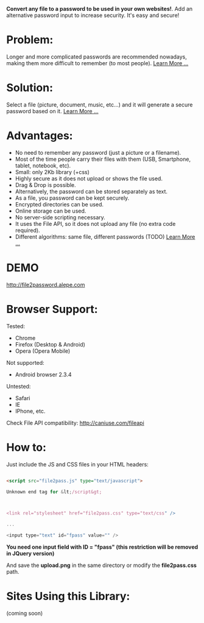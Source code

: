 **Convert any file to a password to be used in your own websites!**. Add an alternative password input to increase security. It's easy and secure!

# Problem: #
Longer and more complicated passwords are recommended nowadays, making them more difficult to remember (to most people). [Learn More ...](http://code.google.com/p/file2password/wiki/Introduction)

# Solution: #
Select a file (picture, document, music, etc...) and it will generate a secure password based on it. [Learn More ...](http://code.google.com/p/file2password/wiki/Introduction)

# Advantages: #
  * No need to remember any password (just a picture or a filename).
  * Most of the time people carry their files with them (USB, Smartphone, tablet, notebook, etc).
  * Small: only 2Kb library (+css)
  * Highly secure as it does not upload or shows the file used.
  * Drag & Drop is possible.
  * Alternatively, the password can be stored separately as text.
  * As a file, you password can be kept securely.
  * Encrypted directories can be used.
  * Online storage can be used.
  * No server-side scripting necessary.
  * It uses the File API, so it does not upload any file (no extra code required).
  * Different algorithms: same file, different passwords (TODO)
[Learn More ...](http://code.google.com/p/file2password/wiki/Introduction)

# DEMO #
http://file2password.alepe.com

# Browser Support: #

Tested:

  * Chrome
  * Firefox (Desktop & Android)
  * Opera (Opera Mobile)

Not supported:

  * Android browser 2.3.4

Untested:

  * Safari
  * IE
  * IPhone, etc.

Check File API compatibility: http://caniuse.com/fileapi

# How to: #

Just include the JS and CSS files in your HTML headers:

```html

<script src="file2pass.js" type="text/javascript">

Unknown end tag for &lt;/script&gt;



<link rel="stylesheet" href="file2pass.css" type="text/css" />

...

<input type="text" id="fpass" value="" />
```

**You need one input field with ID = "fpass" (this restriction will be removed in JQuery version)**

And save the **upload.png** in the same directory or modify the **file2pass.css** path.

# Sites Using this Library: #

(coming soon)
